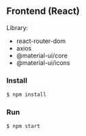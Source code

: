 ## Frontend (React)
Library:
  - react-router-dom
  - axios
  - @material-ui/core
  - @material-ui/icons

### Install
```sh
$ npm install
```

### Run
```sh
$ npm start
```